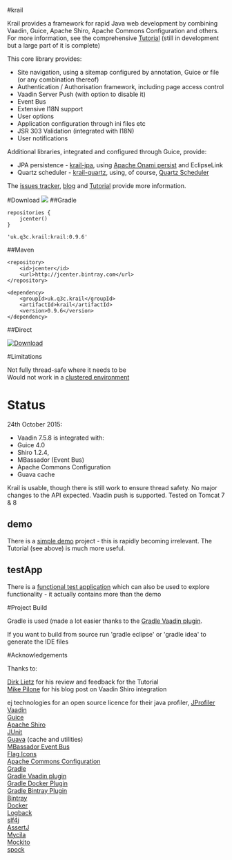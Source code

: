 #krail

Krail provides a framework for rapid Java web development by combining Vaadin, Guice, Apache Shiro, Apache Commons Configuration and others.  For more information, see the comprehensive [Tutorial](http://krail.readthedocs.org/en/latest/) (still in development but a large part of it is complete)

This core library provides:

* Site navigation, using a sitemap configured by annotation, Guice or file (or any combination thereof)
* Authentication / Authorisation framework, including page access control
* Vaadin Server Push (with option to disable it)
* Event Bus
* Extensive I18N support
* User options
* Application configuration through ini files etc
* JSR 303 Validation (integrated with I18N)
* User notifications

Additional libraries, integrated and configured through Guice, provide:

* JPA persistence - [krail-jpa](https://github.com/davidsowerby/krail-jpa), using [Apache Onami persist](http://onami.apache.org/persist/) and EclipseLink
* Quartz scheduler - [krail-quartz](https://github.com/davidsowerby/krail-quartz), using, of course,  [Quartz Scheduler](http://www.quartz-scheduler.org/)


The [issues tracker](https://github.com/davidsowerby/krail/issues?milestone=7&state=open), [blog](http://rndjava.blogspot.co.uk/) and [Tutorial](http://krail.readthedocs.org/en/latest/) provide more information.


#Download
<a href='https://bintray.com/dsowerby/maven/krail/view?source=watch' alt='Get automatic notifications about new "krail" versions'><img src='https://www.bintray.com/docs/images/bintray_badge_color.png'></a>
##Gradle

```
repositories {
	jcenter()
}
```

```
'uk.q3c.krail:krail:0.9.6'
```
##Maven

```
<repository>
	<id>jcenter</id>
	<url>http://jcenter.bintray.com</url>
</repository>

```

```
<dependency>
	<groupId>uk.q3c.krail</groupId>
	<artifactId>krail</artifactId>
	<version>0.9.6</version>
</dependency>
```
##Direct

[ ![Download](https://api.bintray.com/packages/dsowerby/maven/krail/images/download.svg) ](https://bintray.com/dsowerby/maven/krail/_latestVersion)

#Limitations

Not fully thread-safe where it needs to be<br>
Would not work in a [clustered environment](https://github.com/davidsowerby/krail/issues/425)

# Status

24th October 2015:

* Vaadin 7.5.8 is integrated with:
* Guice 4.0
* Shiro 1.2.4,
* MBassador (Event Bus)
* Apache Commons Configuration
* Guava cache


Krail is usable, though there is still work to ensure thread safety.  No major changes to the API expected.  Vaadin push is supported.  Tested on Tomcat 7 & 8


## demo

There is a [simple demo](https://github.com/davidsowerby/krail-demo) project - this is rapidly becoming irrelevant.  The Tutorial (see above) is much more useful.

## testApp

There is a [functional test application](https://github.com/davidsowerby/krail-testApp) which can also be used to explore functionality - it actually contains more than the demo


#Project Build

Gradle is used (made a lot easier thanks to the [Gradle Vaadin plugin](https://github.com/johndevs/gradle-vaadin-plugin).

If you want to build from source run 'gradle eclipse' or 'gradle idea' to generate the IDE files

#Acknowledgements

Thanks to:
 
[Dirk Lietz](https://github.com/Odhrean) for his review and feedback for the Tutorial<br>
[Mike Pilone](http://mikepilone.blogspot.co.uk/) for his blog post on Vaadin Shiro integration<br>


ej technologies for an open source licence for their java profiler, [JProfiler](http://www.ej-technologies.com/products/jprofiler/overview.html)<br>
[Vaadin](https://vaadin.com/home)<br>
[Guice](https://github.com/google/guice)<br>
[Apache Shiro](http://shiro.apache.org/)<br>
[JUnit](http://junit.org/)<br>
[Guava](https://github.com/google/guava) (cache and utilities)<br>
[MBassador Event Bus](https://github.com/bennidi/mbassador)<br>
[Flag Icons](http://www.icondrawer.com/)<br>
[Apache Commons Configuration](http://commons.apache.org/proper/commons-configuration)<br>
[Gradle](http://gradle.org/)<br>
[Gradle Vaadin plugin](https://github.com/johndevs/gradle-vaadin-plugin)<br>
[Gradle Docker Plugin](https://github.com/bmuschko/gradle-docker-plugin)<br>
[Gradle Bintray Plugin](https://github.com/bintray/gradle-bintray-plugin)<br>
[Bintray](https://bintray.com)<br>
[Docker](https://www.docker.com/)<br>
[Logback](http://logback.qos.ch/)<br>
[slf4j](http://www.slf4j.org/)<br>
[AssertJ](http://joel-costigliola.github.io/assertj/)<br>
[Mycila](https://github.com/mycila)<br>
[Mockito](https://github.com/mockito/mockito)<br>
[spock](https://github.com/spockframework/spock)

